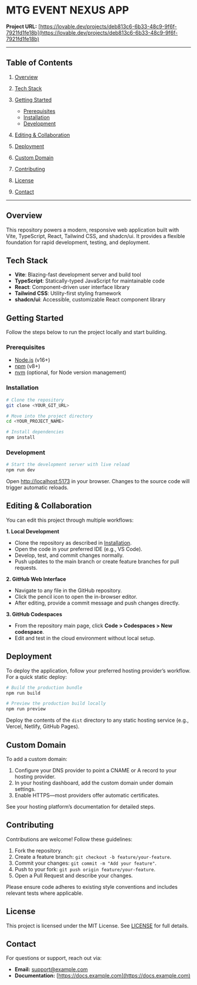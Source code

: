 # MTG EVENT NEXUS APP

**Project URL:** [https://lovable.dev/projects/deb813c6-6b33-48c9-9f6f-7921fd1fe18b](https://lovable.dev/projects/deb813c6-6b33-48c9-9f6f-7921fd1fe18b)

---

## Table of Contents

1. [Overview](#overview)
2. [Tech Stack](#tech-stack)
3. [Getting Started](#getting-started)

   * [Prerequisites](#prerequisites)
   * [Installation](#installation)
   * [Development](#development)
4. [Editing & Collaboration](#editing--collaboration)
5. [Deployment](#deployment)
6. [Custom Domain](#custom-domain)
7. [Contributing](#contributing)
8. [License](#license)
9. [Contact](#contact)

---

## Overview

This repository powers a modern, responsive web application built with Vite, TypeScript, React, Tailwind CSS, and shadcn/ui. It provides a flexible foundation for rapid development, testing, and deployment.

## Tech Stack

* **Vite**: Blazing-fast development server and build tool
* **TypeScript**: Statically-typed JavaScript for maintainable code
* **React**: Component-driven user interface library
* **Tailwind CSS**: Utility-first styling framework
* **shadcn/ui**: Accessible, customizable React component library

## Getting Started

Follow the steps below to run the project locally and start building.

### Prerequisites

* [Node.js](https://nodejs.org/) (v16+)
* [npm](https://www.npmjs.com/) (v8+)
* [nvm](https://github.com/nvm-sh/nvm) (optional, for Node version management)

### Installation

```bash
# Clone the repository
git clone <YOUR_GIT_URL>

# Move into the project directory
cd <YOUR_PROJECT_NAME>

# Install dependencies
npm install
```

### Development

```bash
# Start the development server with live reload
npm run dev
```

Open [http://localhost:5173](http://localhost:5173) in your browser. Changes to the source code will trigger automatic reloads.

## Editing & Collaboration

You can edit this project through multiple workflows:

**1. Local Development**

* Clone the repository as described in [Installation](#installation).
* Open the code in your preferred IDE (e.g., VS Code).
* Develop, test, and commit changes normally.
* Push updates to the main branch or create feature branches for pull requests.

**2. GitHub Web Interface**

* Navigate to any file in the GitHub repository.
* Click the pencil icon to open the in-browser editor.
* After editing, provide a commit message and push changes directly.

**3. GitHub Codespaces**

* From the repository main page, click **Code > Codespaces > New codespace**.
* Edit and test in the cloud environment without local setup.

## Deployment

To deploy the application, follow your preferred hosting provider’s workflow. For a quick static deploy:

```bash
# Build the production bundle
npm run build

# Preview the production build locally
npm run preview
```

Deploy the contents of the `dist` directory to any static hosting service (e.g., Vercel, Netlify, GitHub Pages).

## Custom Domain

To add a custom domain:

1. Configure your DNS provider to point a CNAME or A record to your hosting provider.
2. In your hosting dashboard, add the custom domain under domain settings.
3. Enable HTTPS—most providers offer automatic certificates.

See your hosting platform’s documentation for detailed steps.

## Contributing

Contributions are welcome! Follow these guidelines:

1. Fork the repository.
2. Create a feature branch: `git checkout -b feature/your-feature`.
3. Commit your changes: `git commit -m "Add your feature"`.
4. Push to your fork: `git push origin feature/your-feature`.
5. Open a Pull Request and describe your changes.

Please ensure code adheres to existing style conventions and includes relevant tests where applicable.

## License

This project is licensed under the MIT License. See [LICENSE](./LICENSE) for full details.

## Contact

For questions or support, reach out via:

* **Email:** [support@example.com](mailto:support@example.com)
* **Documentation:** [https://docs.example.com](https://docs.example.com)

